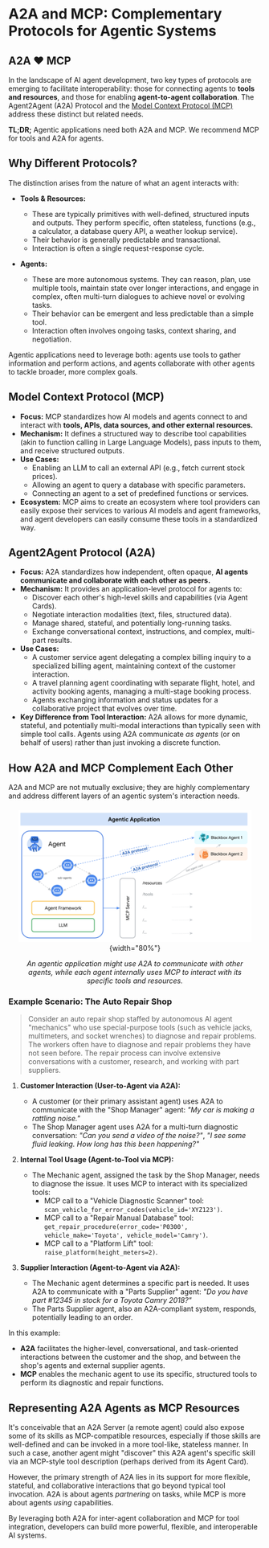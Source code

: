 # A2A and MCP: Complementary Protocols for Agentic Systems

## A2A ❤️ MCP

In the landscape of AI agent development, two key types of protocols are emerging to facilitate interoperability: those for connecting agents to **tools and resources**, and those for enabling **agent-to-agent collaboration**. The Agent2Agent (A2A) Protocol and the [Model Context Protocol (MCP)](https://modelcontextprotocol.io/) address these distinct but related needs.

**TL;DR;** Agentic applications need both A2A and MCP. We recommend MCP for tools and A2A for agents.

## Why Different Protocols?

The distinction arises from the nature of what an agent interacts with:

- **Tools & Resources:**

  - These are typically primitives with well-defined, structured inputs and outputs. They perform specific, often stateless, functions (e.g., a calculator, a database query API, a weather lookup service).
  - Their behavior is generally predictable and transactional.
  - Interaction is often a single request-response cycle.

- **Agents:**
  - These are more autonomous systems. They can reason, plan, use multiple tools, maintain state over longer interactions, and engage in complex, often multi-turn dialogues to achieve novel or evolving tasks.
  - Their behavior can be emergent and less predictable than a simple tool.
  - Interaction often involves ongoing tasks, context sharing, and negotiation.

Agentic applications need to leverage both: agents use tools to gather information and perform actions, and agents collaborate with other agents to tackle broader, more complex goals.

## Model Context Protocol (MCP)

- **Focus:** MCP standardizes how AI models and agents connect to and interact with **tools, APIs, data sources, and other external resources.**
- **Mechanism:** It defines a structured way to describe tool capabilities (akin to function calling in Large Language Models), pass inputs to them, and receive structured outputs.
- **Use Cases:**
  - Enabling an LLM to call an external API (e.g., fetch current stock prices).
  - Allowing an agent to query a database with specific parameters.
  - Connecting an agent to a set of predefined functions or services.
- **Ecosystem:** MCP aims to create an ecosystem where tool providers can easily expose their services to various AI models and agent frameworks, and agent developers can easily consume these tools in a standardized way.

## Agent2Agent Protocol (A2A)

- **Focus:** A2A standardizes how independent, often opaque, **AI agents communicate and collaborate with each other as peers.**
- **Mechanism:** It provides an application-level protocol for agents to:
  - Discover each other's high-level skills and capabilities (via Agent Cards).
  - Negotiate interaction modalities (text, files, structured data).
  - Manage shared, stateful, and potentially long-running tasks.
  - Exchange conversational context, instructions, and complex, multi-part results.
- **Use Cases:**
  - A customer service agent delegating a complex billing inquiry to a specialized billing agent, maintaining context of the customer interaction.
  - A travel planning agent coordinating with separate flight, hotel, and activity booking agents, managing a multi-stage booking process.
  - Agents exchanging information and status updates for a collaborative project that evolves over time.
- **Key Difference from Tool Interaction:** A2A allows for more dynamic, stateful, and potentially multi-modal interactions than typically seen with simple tool calls. Agents using A2A communicate _as agents_ (or on behalf of users) rather than just invoking a discrete function.

## How A2A and MCP Complement Each Other

A2A and MCP are not mutually exclusive; they are highly complementary and address different layers of an agentic system's interaction needs.

<div style="text-align: center; margin: 20px;" markdown>

![Diagram showing A2A and MCP working together. A User interacts with Agent A via A2A. Agent A interacts with Agent B via A2A. Agent B uses MCP to interact with Tool 1 and Tool 2.](../assets/a2a-mcp.png){width="80%"}

_An agentic application might use A2A to communicate with other agents, while each agent internally uses MCP to interact with its specific tools and resources._

</div>

### Example Scenario: The Auto Repair Shop

> Consider an auto repair shop staffed by autonomous AI agent "mechanics" who use special-purpose tools (such as vehicle jacks, multimeters, and socket wrenches) to diagnose and repair problems. The workers often have to diagnose and repair problems they have not seen before. The repair process can involve extensive conversations with a customer, research, and working with part suppliers.

1. **Customer Interaction (User-to-Agent via A2A):**

   - A customer (or their primary assistant agent) uses A2A to communicate with the "Shop Manager" agent: _"My car is making a rattling noise."_
   - The Shop Manager agent uses A2A for a multi-turn diagnostic conversation: _"Can you send a video of the noise?"_, _"I see some fluid leaking. How long has this been happening?"_

2. **Internal Tool Usage (Agent-to-Tool via MCP):**

   - The Mechanic agent, assigned the task by the Shop Manager, needs to diagnose the issue. It uses MCP to interact with its specialized tools:
     - MCP call to a "Vehicle Diagnostic Scanner" tool: `scan_vehicle_for_error_codes(vehicle_id='XYZ123')`.
     - MCP call to a "Repair Manual Database" tool: `get_repair_procedure(error_code='P0300', vehicle_make='Toyota', vehicle_model='Camry')`.
     - MCP call to a "Platform Lift" tool: `raise_platform(height_meters=2)`.

3. **Supplier Interaction (Agent-to-Agent via A2A):**
   - The Mechanic agent determines a specific part is needed. It uses A2A to communicate with a "Parts Supplier" agent: _"Do you have part #12345 in stock for a Toyota Camry 2018?"_
   - The Parts Supplier agent, also an A2A-compliant system, responds, potentially leading to an order.

In this example:

- **A2A** facilitates the higher-level, conversational, and task-oriented interactions between the customer and the shop, and between the shop's agents and external supplier agents.
- **MCP** enables the mechanic agent to use its specific, structured tools to perform its diagnostic and repair functions.

## Representing A2A Agents as MCP Resources

It's conceivable that an A2A Server (a remote agent) could also expose some of its skills as MCP-compatible resources, especially if those skills are well-defined and can be invoked in a more tool-like, stateless manner. In such a case, another agent might "discover" this A2A agent's specific skill via an MCP-style tool description (perhaps derived from its Agent Card).

However, the primary strength of A2A lies in its support for more flexible, stateful, and collaborative interactions that go beyond typical tool invocation. A2A is about agents _partnering_ on tasks, while MCP is more about agents _using_ capabilities.

By leveraging both A2A for inter-agent collaboration and MCP for tool integration, developers can build more powerful, flexible, and interoperable AI systems.
